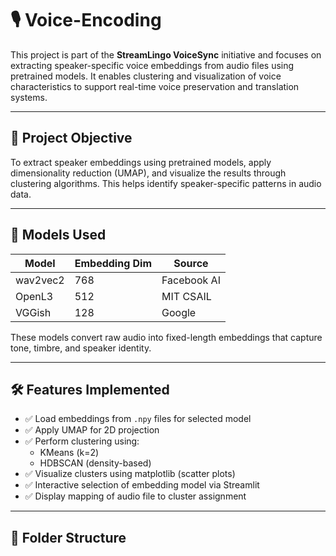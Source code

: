 # 🎙️ Voice-Encoding

This project is part of the **StreamLingo VoiceSync** initiative and focuses on extracting speaker-specific voice embeddings from audio files using pretrained models. It enables clustering and visualization of voice characteristics to support real-time voice preservation and translation systems.

---

## 📌 Project Objective

To extract speaker embeddings using pretrained models, apply dimensionality reduction (UMAP), and visualize the results through clustering algorithms. This helps identify speaker-specific patterns in audio data.

---

## 🧠 Models Used

| Model     | Embedding Dim | Source       |
|-----------|----------------|--------------|
| wav2vec2  | 768            | Facebook AI  |
| OpenL3    | 512            | MIT CSAIL    |
| VGGish    | 128            | Google       |

These models convert raw audio into fixed-length embeddings that capture tone, timbre, and speaker identity.

---

## 🛠️ Features Implemented

- ✅ Load embeddings from `.npy` files for selected model
- ✅ Apply UMAP for 2D projection
- ✅ Perform clustering using:
  - KMeans (k=2)
  - HDBSCAN (density-based)
- ✅ Visualize clusters using matplotlib (scatter plots)
- ✅ Interactive selection of embedding model via Streamlit
- ✅ Display mapping of audio file to cluster assignment

---

## 📂 Folder Structure

